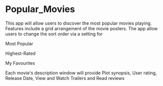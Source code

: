 # Popular_Movies
This app will allow users to discover the most popular movies playing. 
Features include a grid arrangement of the movie posters. The app allow users to change the sort order via a setting for

Most Popular

Highest-Rated

My Favourites
     
Each movie's description window will provide Plot synopsis, User rating, Release Date, View and Watch Trailers and Read reviews
